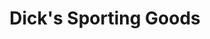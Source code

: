 ---
title: "Dick's Sporting Goods"
url: /huntsville/dicks-sporting-goods-carl-t-jones-drive-southeast/
shop: sports
---